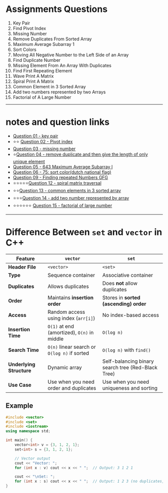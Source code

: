 # Assignments Questions 
1. Key Pair
2. Find Pivot Index
3. Missing Number
4. Remove Duplicates From Sorted Array
5. Maximum Average Subarray 1
6. Sort Colors
7. Moving All Negative Number to the Left Side of an Array
8. Find Duplicate Number
9. Missing Element From An Array With Duplicates
10. Find First Repeating Element
11. Wave Print A Matrix
12. Spiral Print A Matrix
13. Common Element in 3 Sorted Array
14. Add two numbers represented by two Arrays
15. Factorial of A Large Number

__________________________________________________

# notes and question links 

* [Question 01 - key pair](https://www.geeksforgeeks.org/problems/key-pair5616/1)
* ⭐⭐ [Question 02 - Pivot index](https://leetcode.com/problems/find-pivot-index/description/)
* [Question 03 - missing number](https://leetcode.com/problems/missing-number/)
* ⭐[Question 04 - remove duplicate and then give the length of only unique element](https://leetcode.com/problems/remove-duplicates-from-sorted-array/)
* [Question 05 - 643 Maximum Average Subarray I](https://leetcode.com/problems/maximum-average-subarray-i/description/)
* [Question 06 - 75: sort color(dutch national flag)](https://leetcode.com/problems/sort-colors/description/)
*  [Question 09 - Finding repeated Numbers GFG ](https://www.geeksforgeeks.org/problems/find-duplicates-in-an-array/1)
* ⭐⭐⭐⭐⭐[Question 12 - spiral matrix traversal ](https://leetcode.com/problems/spiral-matrix/)
* ⭐⭐[Question 13 - common elements in 3 sorted array](https://www.geeksforgeeks.org/problems/common-elements1132/1)
* ⭐⭐⭐[Question 14 - add two number represented by array](https://www.geeksforgeeks.org/problems/add-two-numbers-represented-by-two-arrays2408/1)
* ⭐⭐⭐⭐⭐⭐ [Question 15 - factorial of large number](https://www.geeksforgeeks.org/problems/factorials-of-large-numbers2508/1)


__________________________________________________
# Difference Between `set` and `vector` in C++

| Feature                | `vector`                                  | `set`                                      |
|------------------------|-------------------------------------------|---------------------------------------------|
| **Header File**        | `<vector>`                                | `<set>`                                     |
| **Type**               | Sequence container                        | Associative container                       |
| **Duplicates**         | Allows duplicates                         | Does **not** allow duplicates               |
| **Order**              | Maintains **insertion order**             | Stores in **sorted (ascending) order**      |
| **Access**             | Random access using index (`arr[i]`)      | No index-based access                       |
| **Insertion Time**     | `O(1)` at end (amortized), `O(n)` in middle | `O(log n)`                                  |
| **Search Time**        | `O(n)` linear search or `O(log n)` if sorted | `O(log n)` with `find()`                   |
| **Underlying Structure** | Dynamic array                           | Self-balancing binary search tree (Red-Black Tree) |
| **Use Case**           | Use when you need order and duplicates    | Use when you need uniqueness and sorting    |

## Example

```cpp
#include <vector>
#include <set>
#include <iostream>
using namespace std;

int main() {
    vector<int> v = {3, 1, 2, 1};
    set<int> s = {3, 1, 2, 1};

    // Vector output
    cout << "Vector: ";
    for (int x : v) cout << x << " ";  // Output: 3 1 2 1

    cout << "\nSet: ";
    for (int x : s) cout << x << " ";  // Output: 1 2 3 (no duplicates, sorted)
}
